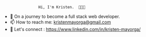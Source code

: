                     Hi, I'm Kristen.  👩🏽‍💻 


- 🌱 On a journey to become a full stack web developer.
- 📫 How to reach me: kristenmayorga@gmail.com 
- 👥 Let's connect : https://www.linkedin.com/in/kristen-mayorga/ 


